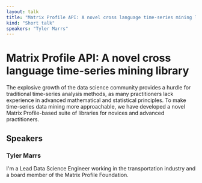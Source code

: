 ```yaml
---
layout: talk
title: "Matrix Profile API: A novel cross language time-series mining library"
kind: "Short talk"
speakers: "Tyler Marrs"
---
```


# Matrix Profile API: A novel cross language time-series mining library

The explosive growth of the data science community provides a hurdle for traditional time-series analysis methods, as many practitioners lack experience in advanced mathematical and statistical principles. To make time-series data mining more approachable, we have developed a novel Matrix Profile-based suite of libraries for novices and advanced practitioners.

## Speakers

### Tyler Marrs

I'm a Lead Data Science Engineer working in the transportation industry and a board member of the Matrix Profile Foundation.
